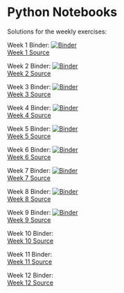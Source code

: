 # Python Notebooks

Solutions for the weekly exercises:

Week 1 Binder: [![Binder](https://mybinder.org/badge_logo.svg)](https://mybinder.org/v2/gh/Paepke-cph/PythonNotebooks.git/master?filepath=week1%2F01-Exercise-Solution.ipynb)
<br>
[Week 1 Source](https://github.com/Paepke-cph/PythonNotebooks/tree/master/week1)

Week 2 Binder: [![Binder](https://mybinder.org/badge_logo.svg)](https://mybinder.org/v2/gh/Paepke-cph/PythonNotebooks.git/master?filepath=week2%2F02-Exercise-Solution.ipynb)
<br>
[Week 2 Source](https://github.com/Paepke-cph/PythonNotebooks/tree/master/week2)

Week 3 Binder: [![Binder](https://mybinder.org/badge_logo.svg)](https://mybinder.org/v2/gh/Paepke-cph/PythonNotebooks.git/master?filepath=week3%2F03-Exercise-Solution.ipynb)
<br>
[Week 3 Source](https://github.com/Paepke-cph/PythonNotebooks/tree/master/week3)

Week 4 Binder: [![Binder](https://mybinder.org/badge_logo.svg)](https://mybinder.org/v2/gh/Paepke-cph/PythonNotebooks.git/master?filepath=week4%2F04-Exercise-Solution.ipynb)
<br>
[Week 4 Source](https://github.com/Paepke-cph/PythonNotebooks/tree/master/week4)

Week 5 Binder: [![Binder](https://mybinder.org/badge_logo.svg)](https://mybinder.org/v2/gh/Paepke-cph/PythonNotebooks/master?filepath=week5%2F05-Exercise.ipynb)
<br>
[Week 5 Source](https://github.com/Paepke-cph/PythonNotebooks/tree/master/week5)

Week 6 Binder: [![Binder](https://mybinder.org/badge_logo.svg)](https://mybinder.org/v2/gh/Paepke-cph/PythonNotebooks/master?filepath=week6%2F06-Exercise.ipynb)
<br>
[Week 6 Source](https://github.com/Paepke-cph/PythonNotebooks/tree/master/week6)


Week 7 Binder: [![Binder](https://mybinder.org/badge_logo.svg)](https://mybinder.org/v2/gh/Paepke-cph/PythonNotebooks/HEAD?filepath=week7%2FWeek7%20Solution.ipynb)
<br>
[Week 7 Source](https://github.com/Paepke-cph/PythonNotebooks/tree/master/week7)

Week 8 Binder: [![Binder](https://mybinder.org/badge_logo.svg)](https://mybinder.org/v2/gh/Paepke-cph/PythonNotebooks/HEAD?filepath=week8%2F%20Week%208%20Solution.ipynb)
<br>
[Week 8 Source](https://github.com/Paepke-cph/PythonNotebooks/tree/master/week8)

Week 9 Binder: [![Binder](https://mybinder.org/badge_logo.svg)](https://mybinder.org/v2/gh/Paepke-cph/PythonNotebooks/HEAD?filepath=week9%2FWeek%209%20Solution.ipynb)
<br>
[Week 9 Source](https://github.com/Paepke-cph/PythonNotebooks/tree/master/week9)

Week 10 Binder:
<br>
[Week 10 Source](https://github.com/Paepke-cph/PythonNotebooks/tree/master/week10)

Week 11 Binder:
<br>
[Week 11 Source](https://github.com/Paepke-cph/PythonNotebooks/tree/master/week11)

Week 12 Binder:
<br>
[Week 12 Source](https://github.com/Paepke-cph/PythonNotebooks/tree/master/week12)
